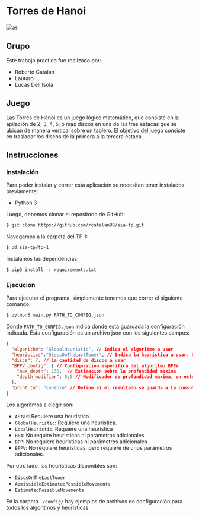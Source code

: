 # Torres de Hanoi

![as](https://upload.wikimedia.org/wikipedia/commons/thumb/8/8d/Iterative_algorithm_solving_a_6_disks_Tower_of_Hanoi.gif/250px-Iterative_algorithm_solving_a_6_disks_Tower_of_Hanoi.gif)



## Grupo

Este trabajo practico fue realizado por:

- Roberto Catalan
- Lautaro …
- Lucas Dell’Isola

## Juego

Las Torres de Hanoi es un juego lógico matemático, que consiste en la apilación de 2, 3, 4, 5, o más discos en una de las tres estacas que se ubican de manera  vertical sobre un tablero. El objetivo del juego consiste en trasladar los discos de la primera a la tercera estaca.

## Instrucciones

### Instalación

Para poder instalar y correr esta aplicación se necesitan tener instalados previamente:

- Python 3

Luego, debemos clonar el repositorio de GitHub:

```bash
$ git clone https://github.com/rcatalan98/sia-tp.git
```

Navegamos a la carpeta del TP 1:

```bash
$ cd sia-tp/tp-1
```

Instalamos las dependencias:

```bash
$ pip3 install -r requirements.txt
```

### Ejecución

Para ejecutar el programa, simplemente tenemos que correr el siguiente comando:

```bash
$ python3 main.py PATH_TO_CONFIG.json
```

Donde `PATH_TO_CONFIG.json` indica donde esta guardada la configuración indicada. Esta configuración es un archivo json con los siguientes campos:

```json
{
  "algorithm": "GlobalHeuristic", // Indica el algoritmo a usar
  "heuristics":"DiscsOnTheLastTower", // Indica la heuristica a usar. Si el algoritmo no require heuristica, este valor es ignorado
  "discs": 7, // La cantidad de discos a usar
  "BPPV_config": { // Configuracion especifica del algoritmo BPPV
    "max_depth": 130,  // Estimacion sobre la profundidad maxima
    "depth_modifier": 0.5 // Modificador de profundidad maxima, en este caso aumenta un 50% la maxima profundidad.
  },
  "print_to": "console" // Define si el resultado se guarda a la consola o a un archivo.
}
```

Los algoritmos a elegir son:

- `AStar`: Requiere una heuristica.
- `GlobalHeuristic`: Requiere una heuristica.
- `LocalHeuristic`: Requiere una heurística
- `BPA`: No require heuristicas ni parámetros adicionales
- `BPP`: No requiere heuristicas ni parámetros adicionales
- `BPPV`: No requiere heurísticas, pero requiere de unos parámetros adicionales.

Por otro lado, las heurísticas disponibles son:

- `DiscsOnTheLastTower`
- `AdmissibleEstimatedPossibleMovements`
- `EstimatedPossibleMovements`

En la carpeta `./config/` hay ejemplos de archivos de configuración para todos los algoritmos y heurísticas.
